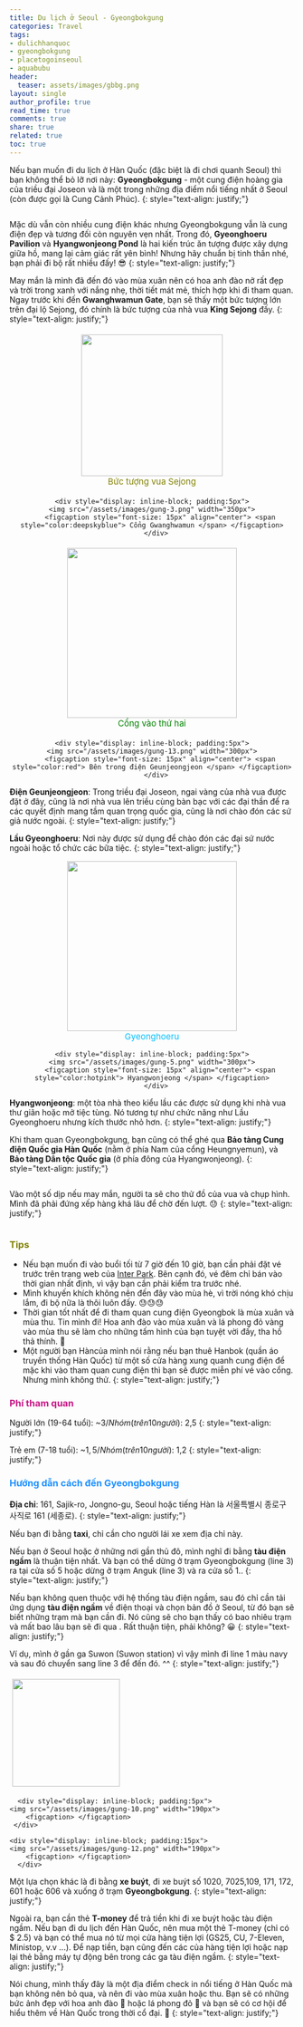 ```yaml
---
title: Du lịch ở Seoul - Gyeongbokgung
categories: Travel
tags:
- dulichhanquoc
- gyeongbokgung
- placetogoinseoul
- aquabubu
header:
  teaser: assets/images/gbbg.png
layout: single
author_profile: true
read_time: true
comments: true
share: true
related: true
toc: true
---
```


Nếu bạn muốn đi du lịch ở Hàn Quốc (đặc biệt là đi chơi quanh Seoul) thì bạn không thể bỏ lỡ nơi này: **Gyeongbokgung** - một cung điện hoàng gia của triều đại Joseon và là một trong những địa điểm nổi tiếng nhất ở Seoul (còn được gọi là Cung Cảnh Phúc).
{: style="text-align: justify;"}

<figure style="width: 650px" class="align-center">
  <img src="{{ site.url }}{{ site.baseurl }}/assets/images/gung-1.png" alt="">
  <figcaption></figcaption>
</figure>

Mặc dù vẫn còn nhiều cung điện khác nhưng Gyeongbokgung vẫn là cung điện đẹp và tương đối còn nguyên vẹn nhất.
Trong đó, **Gyeonghoeru Pavilion** và **Hyangwonjeong Pond** là hai kiến trúc ăn tượng được xây dựng giữa hồ, mang lại cảm giác rất yên bình! Nhưng hãy chuẩn bị tinh thần nhé, bạn phải đi bộ rất nhiều đấy! 😎 
{: style="text-align: justify;"}

May mắn là mình đã đến đó vào mùa xuân nên có hoa anh đào nở rất đẹp và trời trong xanh với nắng nhẹ, thời tiết mát mẻ, thích hợp khi đi tham quan. Ngay trước khi đến **Gwanghwamun Gate**, bạn sẽ thấy một bức tượng lớn trên đại lộ Sejong, đó chính là bức tượng của nhà vua **King Sejong** đấy.
{: style="text-align: justify;"}

<div style="text-align: center">
  <div style="display: inline-block; padding:5px">
    <img src="/assets/images/gung-2.png" width="250px">
		<figcaption style="font-size: 15px" align="center"> <span style="color:olive"> Bức tượng vua Sejong </span> </figcaption>
	 </div>
	
	<div style="display: inline-block; padding:5px">
    <img src="/assets/images/gung-3.png" width="350px">
		<figcaption style="font-size: 15px" align="center"> <span style="color:deepskyblue"> Cổng Gwanghwamun </span> </figcaption>
	  </div>
</div>

<div style="text-align: center">
  <div style="display: inline-block; padding:5px">
    <img src="/assets/images/gung-7.png" width="300px">
		<figcaption style="font-size: 15px" align="center"> <span style="color:green"> Cổng vào thứ hai </span> </figcaption>
	 </div>
	
	<div style="display: inline-block; padding:5px">
    <img src="/assets/images/gung-13.png" width="300px">
		<figcaption style="font-size: 15px" align="center"> <span style="color:red"> Bên trong điện Geunjeongjeon </span> </figcaption>
	  </div>
</div>

**Điện Geunjeongjeon**: Trong triều đại Joseon, ngai vàng của nhà vua được đặt ở đây, cũng là nơi nhà vua lên triều cùng bàn bạc với các đại thần để ra các quyết định mang tầm quan trọng quốc gia, cũng là nơi chào đón các sứ giả nước ngoài. 
{: style="text-align: justify;"}

**Lầu Gyeonghoeru**: Nơi này được sử dụng để chào đón các đại sứ nước ngoài hoặc tổ chức các bữa tiệc.
{: style="text-align: justify;"}
<div style="text-align: center">
  <div style="display: inline-block; padding:1px">
    <img src="/assets/images/gung-4.png" width="300px">
		<figcaption style="font-size: 15px" align="center"> <span style="color:deepskyblue"> Gyeonghoeru  </span> </figcaption>
	 </div>
	
	<div style="display: inline-block; padding:5px">
    <img src="/assets/images/gung-5.png" width="300px">
		<figcaption style="font-size: 15px" align="center"> <span style="color:hotpink"> Hyangwonjeong </span> </figcaption>
	  </div>
</div>

**Hyangwonjeong**: một tòa nhà theo kiểu lầu các được sử dụng khi nhà vua thư giãn hoặc mở tiệc tùng. Nó tương tự như chức năng như Lầu Gyeonghoeru nhưng kích thước nhỏ hơn.
{: style="text-align: justify;"}

Khi tham quan Gyeongbokgung, bạn cũng có thể ghé qua **Bảo tàng Cung điện Quốc gia Hàn Quốc** (nằm ở phía Nam của cổng Heungnyemun), và **Bảo tàng Dân tộc Quốc gia** (ở phía đông của Hyangwonjeong).
{: style="text-align: justify;"}

<figure style="width: 550px" class="align-center">
  <img src="{{ site.url }}{{ site.baseurl }}/assets/images/gung-9.png" alt="">
  <figcaption> </figcaption>
</figure>

Vào một số dịp nếu may mắn, người ta sẽ cho thử đồ của vua và chụp hình. Mình đã phải đứng xếp hàng khá lâu để chờ đến lượt. :sweat:
{: style="text-align: justify;"}

<figure style="width: 450px" class="align-center">
  <img src="{{ site.url }}{{ site.baseurl }}/assets/images/gung-8.png" alt="">
  <figcaption> </figcaption>
</figure>

### <span style="color:olive"> Tips </span>
  * Nếu bạn muốn đi vào buổi tối từ 7 giờ đến 10 giờ, bạn cần phải đặt vé trước trên trang web của <a href="http://ticket.interpark.com/Global/index.asp" target="_blank">Inter Park</a>. Bên cạnh đó, vé đêm chỉ bán vào thời gian nhất định, vì vậy bạn cần phải kiểm tra trước nhé.
  * Mình khuyến khích không nên đến đây vào mùa hè, vì trời nóng khó chịu lắm, đi bộ nữa là thôi luôn đấy. 😓😓😓
  * Thời gian tốt nhất để đi tham quan cung điện Gyeongbok là mùa xuân và mùa thu. Tin mình đi! Hoa anh đào vào mùa xuân và lá phong đỏ vàng vào mùa thu sẽ làm cho những tấm hình của bạn tuyệt vời đấy, tha hồ thả thính. :blue_heart:
  * Một người bạn Hàncủa mình nói rằng nếu bạn thuê Hanbok (quần áo truyền thống Hàn Quốc) từ một số cửa hàng xung quanh cung điện để mặc khi vào tham quan cung điện thì bạn sẽ được miễn phí vé vào cổng. Nhưng mình không thử.
{: style="text-align: justify;"}

### <span style="color:MediumVioletRed"> Phí tham quan </span>
Người lớn (19-64 tuổi): ~$3/ Nhóm (trên 10 người): ~$2,5
{: style="text-align: justify;"}

Trẻ em (7-18 tuổi): ~$1,5/ Nhóm (trên 10 người): ~$1,2
{: style="text-align: justify;"}

### <span style="color:dodgerblue"> Hướng dẫn cách đến Gyeongbokgung </span>
**Địa chỉ**: 161, Sajik-ro, Jongno-gu, Seoul hoặc tiếng Hàn là 서울특별시 종로구 사직로 161 (세종로).
{: style="text-align: justify;"}

Nếu bạn đi bằng **taxi**, chỉ cần cho người lái xe xem địa chỉ này.

Nếu bạn ở Seoul hoặc ở những nơi gần thủ đô, mình nghĩ đi bằng **tàu điện ngầm** là thuận tiện nhất. Và bạn có thể dừng ở trạm Gyeongbokgung (line 3) ra tại cửa số 5 hoặc dừng ở trạm Anguk (line 3) và ra cửa số 1..
{: style="text-align: justify;"}

Nếu bạn không quen thuộc với hệ thống tàu điện ngầm, sau đó chỉ cần tải ứng dụng **tàu điện ngầm** về điện thoại và chọn bản đồ ở Seoul, từ đó bạn sẽ biết những trạm mà bạn cần đi. Nó cũng sẽ cho bạn thấy có bao nhiêu trạm và mất bao lâu bạn sẽ đi qua . Rất thuận tiện, phải không? 😀
{: style="text-align: justify;"}

Ví dụ, mình ở gần ga Suwon (Suwon station) vì vậy mình đi line 1 màu navy và sau đó chuyển sang line 3 để đến đó. ^^
{: style="text-align: justify;"}

<div style="align-center">
  <div style="display: inline-block; padding:5px">
    <img src="/assets/images/gung-11.png" width="190px">
		<figcaption> </figcaption>
	 </div>
	
	  <div style="display: inline-block; padding:5px">
    <img src="/assets/images/gung-10.png" width="190px">
		<figcaption> </figcaption>
	 </div>
	 
	<div style="display: inline-block; padding:15px">
    <img src="/assets/images/gung-12.png" width="190px">
		<figcaption> </figcaption>
	  </div>
</div>


Một lựa chọn khác là đi bằng **xe buýt**, đi xe buýt số 1020, 7025,109, 171, 172, 601 hoặc 606 và xuống ở trạm **Gyeongbokgung**.
{: style="text-align: justify;"}

Ngoài ra, bạn cần thẻ **T-money** để trả tiền khi đi xe buýt hoặc tàu điện ngầm. Nếu bạn đi du lịch đến Hàn Quốc, nên mua một thẻ T-money (chỉ có $ 2.5) và bạn có thể mua nó từ mọi cửa hàng tiện lợi (GS25, CU, 7-Eleven, Ministop, v.v ...). Để nạp tiền, bạn cũng đến các của hàng tiện lợi hoặc nạp lại thẻ bằng máy tự động bên trong các ga tàu điện ngầm.
{: style="text-align: justify;"}

Nói chung, mình thấy đây là một địa điểm check in nổi tiếng ở Hàn Quốc mà bạn không nên bỏ qua, và nên đi vào mùa xuân hoặc thu. Bạn sẽ có những bức ảnh đẹp với hoa anh đào 🌸 hoặc lá phong đỏ 🍁 và bạn sẽ có cơ hội để hiểu thêm về Hàn Quốc trong thời cổ đại. 🙂
{: style="text-align: justify;"}